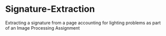 # Signature-Extraction
Extracting a signature from a page accounting for lighting problems as part of an Image Processing Assignment 
